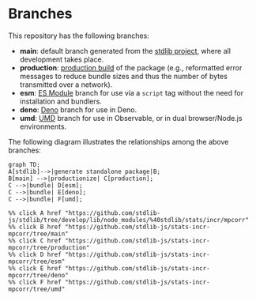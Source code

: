 <!--

@license Apache-2.0

Copyright (c) 2022 The Stdlib Authors.

Licensed under the Apache License, Version 2.0 (the "License");
you may not use this file except in compliance with the License.
You may obtain a copy of the License at

    http://www.apache.org/licenses/LICENSE-2.0

Unless required by applicable law or agreed to in writing, software
distributed under the License is distributed on an "AS IS" BASIS,
WITHOUT WARRANTIES OR CONDITIONS OF ANY KIND, either express or implied.
See the License for the specific language governing permissions and
limitations under the License.

-->

# Branches

This repository has the following branches:

-   **main**: default branch generated from the [stdlib project][stdlib-url], where all development takes place.
-   **production**: [production build][production-url] of the package (e.g., reformatted error messages to reduce bundle sizes and thus the number of bytes transmitted over a network).
-   **esm**: [ES Module][esm-url] branch for use via a `script` tag without the need for installation and bundlers.
-   **deno**: [Deno][deno-url] branch for use in Deno.
-   **umd**: [UMD][umd-url] branch for use in Observable, or in dual browser/Node.js environments.

The following diagram illustrates the relationships among the above branches:

```mermaid
graph TD;
A[stdlib]-->|generate standalone package|B;
B[main] -->|productionize| C[production];
C -->|bundle| D[esm];
C -->|bundle| E[deno];
C -->|bundle| F[umd];

%% click A href "https://github.com/stdlib-js/stdlib/tree/develop/lib/node_modules/%40stdlib/stats/incr/mpcorr"
%% click B href "https://github.com/stdlib-js/stats-incr-mpcorr/tree/main"
%% click C href "https://github.com/stdlib-js/stats-incr-mpcorr/tree/production"
%% click D href "https://github.com/stdlib-js/stats-incr-mpcorr/tree/esm"
%% click E href "https://github.com/stdlib-js/stats-incr-mpcorr/tree/deno"
%% click F href "https://github.com/stdlib-js/stats-incr-mpcorr/tree/umd"
```

[stdlib-url]: https://github.com/stdlib-js/stdlib/tree/develop/lib/node_modules/%40stdlib/stats/incr/mpcorr
[production-url]: https://github.com/stdlib-js/stats-incr-mpcorr/tree/production
[deno-url]: https://github.com/stdlib-js/stats-incr-mpcorr/tree/deno
[umd-url]: https://github.com/stdlib-js/stats-incr-mpcorr/tree/umd
[esm-url]: https://github.com/stdlib-js/stats-incr-mpcorr/tree/esm